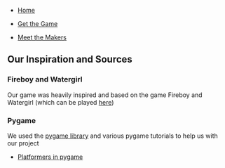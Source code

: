 - [Home](https://ctallum.github.io/softdes-game-project/)

- [Get the Game](https://ctallum.github.io/softdes-game-project/installation.md)

- [Meet the Makers](https://ctallum.github.io/softdes-game-project/makers.md)

## Our Inspiration and Sources

### Fireboy and Watergirl

Our game was heavily inspired and based on the game Fireboy and Watergirl (which can be played [here](https://fireboyand-watergirl.co/))

### Pygame

We used the [pygame library](https://www.pygame.org/news) and various pygame tutorials to help us with our project
 - [Platformers in pygame](https://coderslegacy.com/python/pygame-platformer-game-development/)
